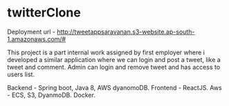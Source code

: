 # twitterClone

Deployment url - http://tweetappsaravanan.s3-website.ap-south-1.amazonaws.com/#

This project is a part internal work assigned by first employer where i developed a similar application where we can login and post a tweet, like a tweet and comment.
Admin can login and remove tweet and has access to users list.

Backend - Spring boot, Java 8, AWS dyanomoDB.
Frontend - ReactJS.
Aws - ECS, S3, DyanmoDB.
Docker.
